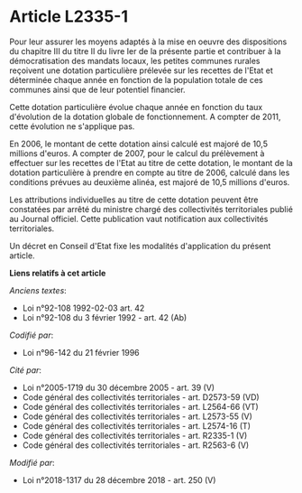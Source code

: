 # Article L2335-1

Pour leur assurer les moyens adaptés à la mise en oeuvre des dispositions du chapitre III du titre II du livre Ier de la
présente partie et contribuer à la démocratisation des mandats locaux, les petites communes rurales reçoivent une dotation
particulière prélevée sur les recettes de l'Etat et déterminée chaque année en fonction de la population totale de ces
communes ainsi que de leur potentiel financier.

Cette dotation particulière évolue chaque année en fonction du taux d'évolution de la dotation globale de fonctionnement. A
compter de 2011, cette évolution ne s'applique pas.

En 2006, le montant de cette dotation ainsi calculé est majoré de 10,5 millions d'euros. A compter de 2007, pour le calcul du
prélèvement à effectuer sur les recettes de l'Etat au titre de cette dotation, le montant de la dotation particulière à
prendre en compte au titre de 2006, calculé dans les conditions prévues au deuxième alinéa, est majoré de 10,5 millions
d'euros.

Les attributions individuelles au titre de cette dotation peuvent être constatées par arrêté du ministre chargé des
collectivités territoriales publié au Journal officiel. Cette publication vaut notification aux collectivités territoriales.

Un décret en Conseil d'Etat fixe les modalités d'application du présent article.

**Liens relatifs à cet article**

_Anciens textes_:

  - Loi n°92-108 1992-02-03 art. 42
  - Loi n°92-108 du 3 février 1992 - art. 42 (Ab)

_Codifié par_:

  - Loi n°96-142 du 21 février 1996

_Cité par_:

  - Loi n°2005-1719 du 30 décembre 2005 - art. 39 (V)
  - Code général des collectivités territoriales - art. D2573-59 (VD)
  - Code général des collectivités territoriales - art. L2564-66 (VT)
  - Code général des collectivités territoriales - art. L2573-55 (V)
  - Code général des collectivités territoriales - art. L2574-16 (T)
  - Code général des collectivités territoriales - art. R2335-1 (V)
  - Code général des collectivités territoriales - art. R2563-6 (V)

_Modifié par_:

  - Loi n°2018-1317 du 28 décembre 2018 - art. 250 (V)
